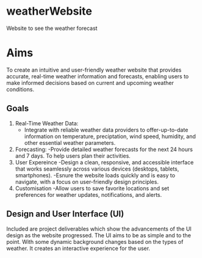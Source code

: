 # weatherWebsite
 Website to see the weather forecast

# Aims
To create an intuitive and user-friendly weather website that provides accurate, real-time weather information and forecasts, enabling users to make informed decisions based on current and upcoming weather conditions.

## Goals
1. Real-Time Weather Data:
    - Integrate with reliable weather data providers to offer-up-to-date information on temperature, preciptation, wind speed, humidity, and other essential weather parameters.
2. Forecasting:
    -Provide detailed weather forecasts for the next 24 hours and 7 days. To help users plan their activities.
3. User Expereince
    -Design a clean, responsive, and accessible interface that works seamlessly across various devices (desktops, tablets, smartphones).
    -Esnure the website loads quickly and is easy to navigate, with a focus on user-friendly design principles.
4. Customisation
    -Allow users to save favorite locations and set preferences for weather updates, notifications, and alerts.
## Design and User Interface (UI)
Included are project deliverables which show the advancements of the UI design as the website progressed. 
The UI aims to be as simple and to the point. With some dynamic background changes based on the types of weather. It creates an interactive experience for the user.